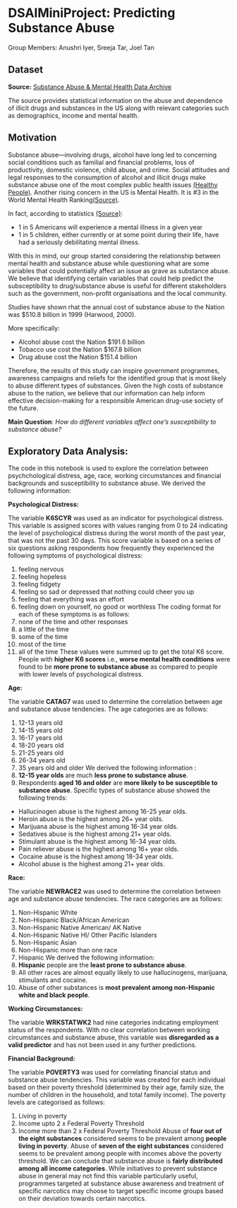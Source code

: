 # DSAIMiniProject: Predicting Substance Abuse 

Group Members: Anushri Iyer, Sreeja Tar, Joel Tan

## Dataset


**Source:** [Substance Abuse & Mental Health Data Archive](https://www.datafiles.samhsa.gov/dataset/national-survey-drug-use-and-health-2020-nsduh-2020-ds0001)

The source provides statistical information on the abuse and dependence of illicit drugs and substances in the US along with relevant categories such as demographics, income and mental health.


## Motivation 
Substance abuse—involving drugs, alcohol have long led to concerning social conditions such as familial and financial problems, loss of productivity, domestic violence, child abuse, and crime. Social attitudes and legal responses to the consumption of alcohol and illicit drugs make substance abuse one of the most complex public health issues [(Healthy People)](https://www.healthypeople.gov/2020/leading-health-indicators/2020-lhi-topics/Substance-Abuse).
Another rising concern in the US is Mental Health. It is #3 in the World Mental Health Ranking[(Source)](https://www.usnews.com/news/best-countries/articles/2016-09-14/the-10-most-depressed-countries). 

In fact, according to statistics  [(Source)](https://www.cdc.gov/mentalhealth/learn/index.htm):

- 1 in 5 Americans will experience a mental illness in a given year 
- 1 in 5 children, either currently or at some point during their life, have had a seriously debilitating mental illness. 

With this in mind, our group started considering the relationship between mental health and substance abuse while questioning what are some variables that could potentially affect an issue as grave as substance abuse. We believe that identifying certain variables that could help predict the subsceptibility to drug/substance abuse is useful for different stakeholders such as the government, non-profit organisations and the local community. 

Studies have shown rhat the annual cost of substance abuse to the Nation was $510.8 billion in 1999 (Harwood, 2000). 

More specifically:

- Alcohol abuse cost the Nation $191.6 billion
- Tobacco use cost the Nation $167.8 billion 
- Drug abuse cost the Nation $151.4 billion

Therefore, the results of this study can inspire government programmes, awareness campaigns and reliefs for the identified group that is most likely to abuse different types of substances. Given the high costs of substance abuse to the nation, we believe that our information can help inform effective decision-making for a responsible American drug-use society of the future.

**Main Question**: _How do different variables affect one’s susceptibility to substance abuse?_


## Exploratory Data Analysis:
The code in this notebook is used to explore the correlation between psychchological distress, age, race, working circumstances and financial backgrounds and susceptibility to substance abuse. We derived the following information:

**Psychological Distress:**

The variable **K6SCYR** was used as an indicator for psychological distress. This variable is assigned scores with values ranging from 0 to 24 indicating the level of psychological distress during the worst month of the past year, that was not the past 30 days. This score variable is based on a series of six questions asking respondents how frequently they experienced the following symptoms of psychological distress:
1. feeling nervous
2. feeling hopeless
3. feeling fidgety
4. feeling so sad or depressed that nothing could cheer you up
5. feeling that everything was an effort
6. feeling down on yourself, no good or worthless
The coding format for each of these symptoms is as follows:
0. none of the time and other responses
1. a little of the time
2. some of the time
3. most of the time
4. all of the time
These values were summed up to get the total K6 score. People with **higher K6 scores** i.e., **worse mental health conditions** were found to be **more prone to substance abuse** as compared to people with lower levels of psychological distress.

**Age:**

The variable **CATAG7** was used to determine the correlation between age and substance abuse tendencies. The age categories are as follows:
1. 12-13 years old
2. 14-15 years old
3. 16-17 years old
4. 18-20 years old
5. 21-25 years old
6. 26-34 years old
7. 35 years old and older
We derived the following information :
1. **12-15 year olds** are much **less prone to substance abuse**.
2. Respondents **aged 16 and older** are **more likely to be susceptible to substance abuse**.
Specific types of substance abuse showed the following trends:
*   Hallucinogen abuse is the highest among 16-25 year olds.
*   Heroin abuse is the highest among 26+ year olds.
*   Marijuana abuse is the highest among 16-34 year olds.
*   Sedatives abuse is the highest among 21+ year olds.
*   Stimulant abuse is the highest among 16-34 year olds.
*   Pain reliever abuse is the highest among 16+ year olds.
*   Cocaine abuse is the highest among 18-34 year olds.
*   Alcohol abuse is the highest among 21+ year olds.

**Race:**

The variable **NEWRACE2** was used to determine the correlation between age and substance abuse tendencies. The race categories are as follows:
1. Non-Hispanic White
2. Non-Hispanic Black/African American
3. Non-Hispanic Native American/ AK Native
4. Non-Hispanic Native HI/ Other Pacific Islanders
5. Non-Hispanic Asian
6. Non-Hispanic more than one race
7. Hispanic
We derived the following information:
1. **Hispanic** people are the **least prone to substance abuse**.
2. All other races are almost equally likely to use hallucinogens, marijuana, stimulants and cocaine.
3. Abuse of other substances is **most prevalent among non-Hispanic white and black people**.

**Working Circumstances:**

The variable **WRKSTATWK2** had nine categories indicating employment status of the respondents. With no clear correlation between working circumstances and substance abuse, this variable was **disregarded as a valid predictor** and has not been used in any further predictions.

**Financial Background:**

The variable **POVERTY3** was used for correlating financial status and substance abuse tendencies. This variable was created for each individual based on their poverty threshold (determined by their age, family size, the number of children in the household, and total family income). The poverty levels are categorised as follows:
1. Living in poverty
2. Income upto 2 x Federal Poverty Threshold
3. Income more than 2 x Federal Poverty Threshold
Abuse of **four out of the eight substances** considered seems to be prevalent among **people living in poverty**. Abuse of **seven of the eight substances** considered seems to be prevalent among people with incomes above the poverty threshold. We can conclude that substance abuse is **fairly distributed among all income categories**. While initiatives to prevent substance abuse in general may not find this variable particularly useful, programmes targeted at substance abuse awareness and treatment of specific narcotics may choose to target specific income groups based on their deviation towards certain narcotics.

